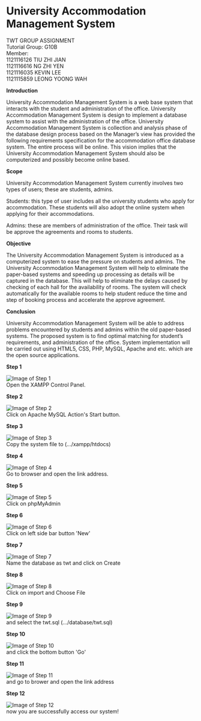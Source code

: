 # University Accommodation Management System
TWT GROUP ASSIGNMENT <br>
Tutorial Group: G10B <br>
Member: <br>
1121116126 TIU ZHI JIAN <br>
1121116616 NG ZHI YEN <br>
1121116035 KEVIN LEE <br>
1121115859 LEONG YOONG WAH

**Introduction**

University Accommodation Management System is a web base system that interacts with the student and administration of the office. University Accommodation Management System is design to implement a database system to assist with the administration of the office. University Accommodation Management System is collection and analysis phase of the database design process based on the Manager’s view has provided the following requirements specification for the accommodation office database system. The entire process will be online. This vision implies that the University Accommodation Management System should also be computerized and possibly become online based.

**Scope**

University Accommodation Management System currently involves two types of users; these are students, admins.

Students: this type of user includes all the university students who apply for accommodation. These students will also adopt the 
online system when applying for their accommodations. 

Admins: these are members of administration of the office. Their task will be approve the agreements and rooms to students. 

**Objective**

The University Accommodation Management System is introduced as a computerized system to ease the pressure on students and admins. The University Accommodation Management System will help to eliminate the paper-based systems and speeding up processing as details will be captured in the database. This will help to eliminate the delays caused by checking of each hall for the availability of rooms. The system will check automatically for the available rooms to help student reduce the time and step of booking process and accelerate the approve agreement.

**Conclusion**

University Accommodation Management System will be able to address problems encountered by students and admins within the old paper-based systems. The proposed system is to find optimal matching for student’s requirements, and administration of the office. System implementation will be carried out using HTML5, CSS, PHP, MySQL, Apache and etc. which are the open source applications. 

**Step 1**

![Image of Step 1](https://cloud.githubusercontent.com/assets/16029016/13034850/18815796-d37c-11e5-93dc-88c876dcebbc.jpg)<br>
Open the XAMPP Control Panel.<br>

**Step 2**

![Image of Step 2](https://cloud.githubusercontent.com/assets/16029016/13034851/188362d4-d37c-11e5-949e-e51d4d3ebb5f.jpg)<br>
Click on Apache MySQL Action's Start button.<br>

**Step 3**

![Image of Step 3](https://cloud.githubusercontent.com/assets/16029016/13034849/187654ae-d37c-11e5-9972-268ee7bdd412.jpg)<br>
Copy the system file to (.../xampp/htdocs)<br>

**Step 4**

![Image of Step 4](https://cloud.githubusercontent.com/assets/16029016/13034854/18ae787a-d37c-11e5-9f27-9af8b1b4e85e.jpg)<br>
Go to browser and open the link address.<br>

**Step 5**

![Image of Step 5](https://cloud.githubusercontent.com/assets/16029016/13034855/18b5b586-d37c-11e5-879a-c8acf7395c16.jpg)<br>
Click on phpMyAdmin<br>

**Step 6**

![Image of Step 6](https://cloud.githubusercontent.com/assets/16029016/13034856/18bdb7c2-d37c-11e5-9571-921edd62838c.jpg)<br>
Click on left side bar button 'New'<br>

**Step 7**

![Image of Step 7](https://cloud.githubusercontent.com/assets/16029016/13034859/19422552-d37c-11e5-84be-4d7878263074.jpg)<br>
Name the database as twt and click on Create<br>

**Step 8**

![Image of Step 8](https://cloud.githubusercontent.com/assets/16029016/13034860/19536de4-d37c-11e5-983b-5946a62b2fa2.jpg)<br>
Click on import and Choose File<br>

**Step 9**

![Image of Step 9](https://cloud.githubusercontent.com/assets/16029016/13034857/18db5606-d37c-11e5-8283-a38e658def45.jpg)<br>
and select the twt.sql (.../database/twt.sql)<br>

**Step 10**

![Image of Step 10](https://cloud.githubusercontent.com/assets/16029016/13034858/18e1e4b2-d37c-11e5-9117-e6c36a56ecb6.jpg)<br>
and click the bottom button 'Go'<br>

**Step 11**

![Image of Step 11](https://cloud.githubusercontent.com/assets/16029016/13034852/188e51da-d37c-11e5-96f9-fc1117f5f608.jpg)<br>
and go to brower and open the link address<br>

**Step 12**

![Image of Step 12](https://cloud.githubusercontent.com/assets/16029016/13034853/18a8909a-d37c-11e5-86e3-a63741bdc1ed.jpg)<br>
now you are successfully access our system!<br>
